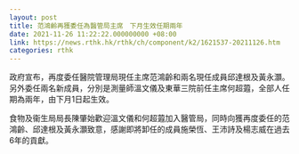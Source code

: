 ```yaml
---
layout: post
title: 范鴻齡再獲委任為醫管局主席　下月生效任期兩年
date: 2021-11-26 11:22:22.000000000 +08:00
link: https://news.rthk.hk/rthk/ch/component/k2/1621537-20211126.htm
categories: rthk
---
```


政府宣布，再度委任醫院管理局現任主席范鴻齡和兩名現任成員邱達根及黃永灝。另外委任兩名新成員，分別是測量師溫文儀及東華三院前任主席何超蕸，全部人任期為兩年，由下月1日起生效。

食物及衞生局局長陳肇始歡迎溫文儀和何超蕸加入醫管局，同時向獲再度委任的范鴻齡、邱達根及黃永灝致意，感謝即將卸任的成員施榮恆、王沛詩及楊志威在過去6年的貢獻。
